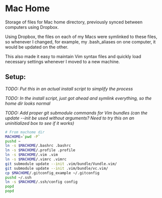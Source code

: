 # Mac Home

Storage of files for Mac home directory, previously synced between computers using Dropbox.

Using Dropbox, the files on each of my Macs were symlinked to these files, so whenever I changed, for example, my .bash_aliases on one computer, it would be updated on the other.

This also made it easy to maintain Vim syntax files and quickly load necessary settings whenever I moved to a new machine.

## Setup:

_TODO: Put this in an actual install script to simplify the process_

_TODO: In the install script, just got ahead and symlink everything, so the home dir looks normal_

_TODO: Add proper git submodule commands for Vim bundles (can the update --init be used without arguments? Need to try this on an uninitialized box to see if it works)_

```bash
# From machome dir
MACHOME=`pwd -P`
pushd ~
ln -s $MACHOME/.bashrc .bashrc
ln -s $MACHOME/.profile .profile
ln -s $MACHOME/.vim .vim
ln -s $MACHOME/.vimrc .vimrc
git submodule update --init .vim/bundle/Vundle.vim/
git submodule update --init .vim/bundle/vc.vim/
cp $MACHOME/.gitconfig_example ~/.gitconfig
pushd ~/.ssh
ln -s $MACHOME/.ssh/config config
popd
popd
```
